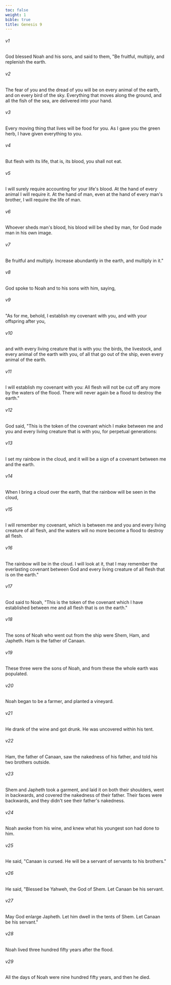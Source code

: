 ```yaml
---
toc: false
weight: 1
bible: true
title: Genesis 9
---
```




###### v1 
God blessed Noah and his sons, and said to them, "Be fruitful, multiply, and replenish the earth. 

###### v2 
The fear of you and the dread of you will be on every animal of the earth, and on every bird of the sky. Everything that moves along the ground, and all the fish of the sea, are delivered into your hand. 

###### v3 
Every moving thing that lives will be food for you. As I gave you the green herb, I have given everything to you. 

###### v4 
But flesh with its life, that is, its blood, you shall not eat. 

###### v5 
I will surely require accounting for your life's blood. At the hand of every animal I will require it. At the hand of man, even at the hand of every man's brother, I will require the life of man. 

###### v6 
Whoever sheds man's blood, his blood will be shed by man, for God made man in his own image. 

###### v7 
Be fruitful and multiply. Increase abundantly in the earth, and multiply in it." 

###### v8 
God spoke to Noah and to his sons with him, saying, 

###### v9 
"As for me, behold, I establish my covenant with you, and with your offspring after you, 

###### v10 
and with every living creature that is with you: the birds, the livestock, and every animal of the earth with you, of all that go out of the ship, even every animal of the earth. 

###### v11 
I will establish my covenant with you: All flesh will not be cut off any more by the waters of the flood. There will never again be a flood to destroy the earth." 

###### v12 
God said, "This is the token of the covenant which I make between me and you and every living creature that is with you, for perpetual generations: 

###### v13 
I set my rainbow in the cloud, and it will be a sign of a covenant between me and the earth. 

###### v14 
When I bring a cloud over the earth, that the rainbow will be seen in the cloud, 

###### v15 
I will remember my covenant, which is between me and you and every living creature of all flesh, and the waters will no more become a flood to destroy all flesh. 

###### v16 
The rainbow will be in the cloud. I will look at it, that I may remember the everlasting covenant between God and every living creature of all flesh that is on the earth." 

###### v17 
God said to Noah, "This is the token of the covenant which I have established between me and all flesh that is on the earth." 

###### v18 
The sons of Noah who went out from the ship were Shem, Ham, and Japheth. Ham is the father of Canaan. 

###### v19 
These three were the sons of Noah, and from these the whole earth was populated. 

###### v20 
Noah began to be a farmer, and planted a vineyard. 

###### v21 
He drank of the wine and got drunk. He was uncovered within his tent. 

###### v22 
Ham, the father of Canaan, saw the nakedness of his father, and told his two brothers outside. 

###### v23 
Shem and Japheth took a garment, and laid it on both their shoulders, went in backwards, and covered the nakedness of their father. Their faces were backwards, and they didn't see their father's nakedness. 

###### v24 
Noah awoke from his wine, and knew what his youngest son had done to him. 

###### v25 
He said, "Canaan is cursed. He will be a servant of servants to his brothers." 

###### v26 
He said, "Blessed be Yahweh, the God of Shem. Let Canaan be his servant. 

###### v27 
May God enlarge Japheth. Let him dwell in the tents of Shem. Let Canaan be his servant." 

###### v28 
Noah lived three hundred fifty years after the flood. 

###### v29 
All the days of Noah were nine hundred fifty years, and then he died.


